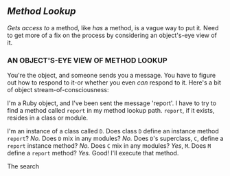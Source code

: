 ## *Method Lookup* ##

*Gets access to* a method, like *has* a method, is a vague way to put it. Need to get more of a fix on the process by considering an object's-eye view of it.

### AN OBJECT'S-EYE VIEW OF METHOD LOOKUP ###
You're the object, and someone sends you a message. You have to figure out how to respond to it-or whether you even *can* respond to it. Here's a bit of object stream-of-consciousness:

  I'm a Ruby object, and I've been sent the message 'report'. I have to try to find a method called `report` in my method lookup path. `report`, if it exists, resides in a class or module.

  I'm an instance of a class called `D`. Does class `D` define an instance method `report`?
  *No.*
  Does `D` mix in any modules?
  *No.*
  Does `D`'s superclass, `C`, define a `report` instance method?
  *No.*
  Does `C` mix in any modules?
  *Yes*, `M`.
  Does `M` define a `report` method?
  *Yes.*
  Good! I'll execute that method.

The search 
